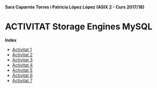 **Sara Caparrós Torres i Patricia López López (ASIX 2 - Curs 2017/18)**
# ACTIVITAT Storage Engines MySQL #
**Index**
* [Activitat 1](https://github.com/saracaparros/BBDD/blob/master/M10-UF2/Activitat3/M10-UF2_Activitat3.md#activitat-1-realitza-io-respon-els-seg%C3%9Cents-apartats)
* [Activitat 2](https://github.com/saracaparros/BBDD/blob/master/M10-UF2/Activitat3/M10-UF2_Activitat3.md#activitat-2-innodb-part-i-realitza-els-seg%C3%9Cents-apartats)
* [Activitat 3](https://github.com/saracaparros/BBDD/blob/master/M10-UF2/Activitat3/M10-UF2_Activitat3.md#activitat-3-innodb-part-ii-realitza-els-seg%C3%9Cents-apartats)
* [Activitat 4](https://github.com/saracaparros/BBDD/blob/master/M10-UF2/Activitat3/M10-UF2_Activitat3.md#activitat-4-innodb-part-iii-realitza-els-seg%C3%9Cents-apartats)
* [Activitat 5](https://github.com/saracaparros/BBDD/blob/master/M10-UF2/Activitat3/M10-UF2_Activitat3.md#activitat-5-redolog-realitza-els-seg%C3%9Cents-apartats)
* [Activitat 6](https://github.com/saracaparros/BBDD/blob/master/M10-UF2/Activitat3/M10-UF2_Activitat3.md#activitat-6-implementar-bd-distribu%C3%AFdes)
* [Activitat 7](https://github.com/saracaparros/BBDD/blob/master/M10-UF2/Activitat3/M10-UF2_Activitat3.md#activitat-7-storage-engine-csv)
